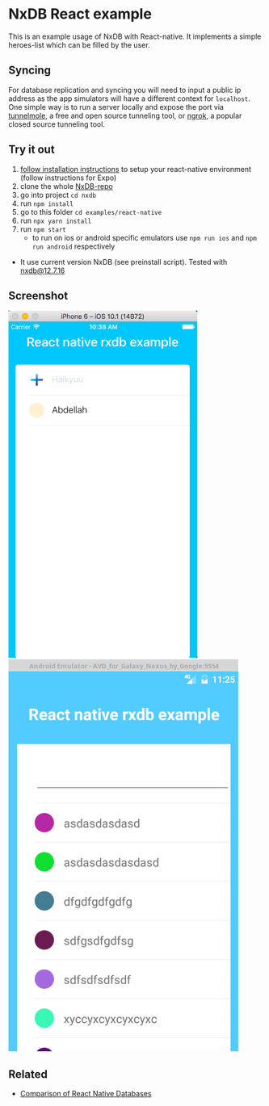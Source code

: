 # NxDB React example

This is an example usage of NxDB with React-native. It implements a simple heroes-list which can be filled by the user.

## Syncing

For database replication and syncing you will need to input a public ip address as the app simulators will have a different context for `localhost`. One simple way is to run a server locally and expose the port via [tunnelmole](https://tunnelmole.com/docs), a free and open source tunneling tool, or [ngrok](https://ngrok.com/), a popular closed source tunneling tool.

## Try it out

1. [follow installation instructions](https://reactnative.dev/docs/environment-setup) to setup your react-native environment (follow instructions for Expo)
1. clone the whole [NxDB-repo](https://github.com/nxpkg/nxdb)
1. go into project `cd nxdb`
1. run `npm install`
1. go to this folder `cd examples/react-native`
1. run `npx yarn install`
1. run `npm start`
   * to run on ios or android specific emulators use `npm run ios` and `npm run android` respectively

* It use current version NxDB (see preinstall script). Tested with nxdb@12.7.16
## Screenshot

![Screenshot](docfiles/screenshot.png?raw=true)
![Android](docfiles/android.png?raw=true)


## Related

- [Comparison of React Native Databases](https://nxdb.khulnasoft.com/react-native-database.html)
